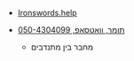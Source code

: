 
- [Ironswords.help](<https://ironswords.help/>)

- [תומר, וואטסאפ, 050-4304099](https://wa.me/972504304099)
  - מחבר בין מתנדבים
